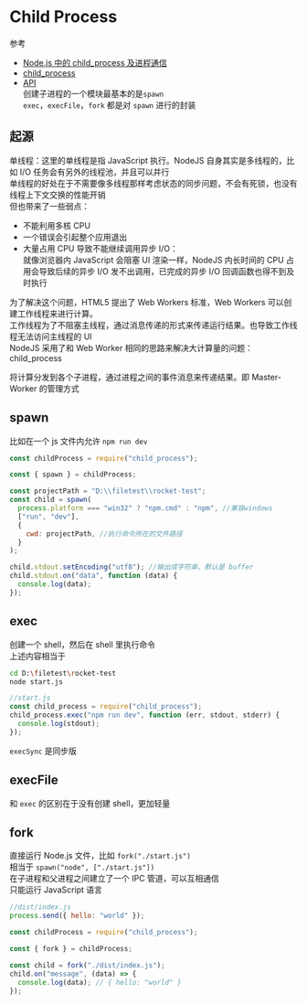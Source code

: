 # Child Process

参考

- [Node.js 中的 child_process 及进程通信](https://www.byvoid.com/zhs/blog/node-child-process-ipc)
- [child_process](https://github.com/chyingp/nodejs-learning-guide/blob/master/%E6%A8%A1%E5%9D%97/child_process.md)
- [API](https://nodejs.org/api/child_process.html)  
  创建子进程的一个模块最基本的是`spawn`  
  `exec`，`execFile`，`fork` 都是对 `spawn` 进行的封装

## 起源

单线程：这里的单线程是指 JavaScript 执行。NodeJS 自身其实是多线程的，比如 I/O 任务会有另外的线程池，并且可以并行  
单线程的好处在于不需要像多线程那样考虑状态的同步问题，不会有死锁，也没有线程上下文交换的性能开销  
但也带来了一些弱点：

- 不能利用多核 CPU
- 一个错误会引起整个应用退出
- 大量占用 CPU 导致不能继续调用异步 I/O：  
  就像浏览器内 JavaScript 会阻塞 UI 渲染一样，NodeJS 内长时间的 CPU 占用会导致后续的异步 I/O 发不出调用，已完成的异步 I/O 回调函数也得不到及时执行

为了解决这个问题，HTML5 提出了 Web Workers 标准，Web Workers 可以创建工作线程来进行计算。  
工作线程为了不阻塞主线程，通过消息传递的形式来传递运行结果。也导致工作线程无法访问主线程的 UI  
NodeJS 采用了和 Web Worker 相同的思路来解决大计算量的问题：child_process

将计算分发到各个子进程，通过进程之间的事件消息来传递结果。即 Master-Worker 的管理方式

## spawn

比如在一个 js 文件内允许 `npm run dev`

```js
const childProcess = require("child_process");

const { spawn } = childProcess;

const projectPath = "D:\\filetest\\rocket-test";
const child = spawn(
  process.platform === "win32" ? "npm.cmd" : "npm", //兼容windows
  ["run", "dev"],
  {
    cwd: projectPath, //执行命令所在的文件路径
  }
);

child.stdout.setEncoding("utf8"); //输出成字符串，默认是 buffer
child.stdout.on("data", function (data) {
  console.log(data);
});
```

## exec

创建一个 shell，然后在 shell 里执行命令  
上述内容相当于

```bash
cd D:\filetest\rocket-test
node start.js
```

```js
//start.js
const child_process = require("child_process");
child_process.exec("npm run dev", function (err, stdout, stderr) {
  console.log(stdout);
});
```

`execSync` 是同步版

## execFile

和 `exec` 的区别在于没有创建 shell，更加轻量

## fork

直接运行 Node.js 文件，比如 `fork("./start.js")`  
相当于 `spawn("node", ["./start.js"])`  
在子进程和父进程之间建立了一个 IPC 管道，可以互相通信  
只能运行 JavaScript 语言

```js
//dist/index.js
process.send({ hello: "world" });
```

```js
const childProcess = require("child_process");

const { fork } = childProcess;

const child = fork("./dist/index.js");
child.on("message", (data) => {
  console.log(data); // { hello: "world" }
});
```
